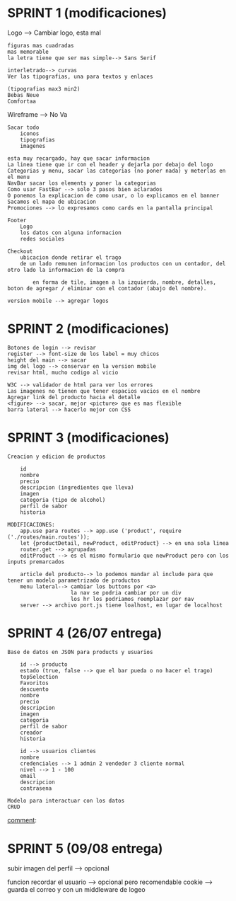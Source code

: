 # SPRINT 1 (modificaciones)

Logo --> Cambiar logo, esta mal

    figuras mas cuadradas
    mas memorable
    la letra tiene que ser mas simple--> Sans Serif

    interletrado--> curvas
    Ver las tipografias, una para textos y enlaces

    (tipografias max3 min2)
    Bebas Neue
    Comfortaa

Wireframe --> No Va

    Sacar todo
        iconos
        tipografias
        imagenes

    esta muy recargado, hay que sacar informacion
    La linea tiene que ir con el header y dejarla por debajo del logo
    Categorias y menu, sacar las categorias (no poner nada) y meterlas en el menu
    NavBar sacar los elements y poner la categorias
    Como usar FastBar --> solo 3 pasos bien aclarados
    O ponemos la explicacion de como usar, o lo explicamos en el banner
    Sacamos el mapa de ubicacion
    Promociones --> lo expresamos como cards en la pantalla principal

    Footer
        Logo
        los datos con alguna informacion
        redes sociales

    Checkout
        ubicacion donde retirar el trago
        de un lado remunen informacion los productos con un contador, del otro lado la informacion de la compra

            en forma de tile, imagen a la izquierda, nombre, detalles, boton de agregar / eliminar con el contador (abajo del nombre).

    version mobile --> agregar logos

[comment]: <modificaciones hechas>

# SPRINT 2 (modificaciones)

    Botones de login --> revisar
    register --> font-size de los label = muy chicos
    height del main --> sacar
    img del logo --> conservar en la version mobile
    revisar html, mucho codigo al vicio

    W3C --> validador de html para ver los errores
    Las imagenes no tienen que tener espacios vacios en el nombre
    Agregar link del producto hacia el detalle
    <figure> --> sacar, mejor <picture> que es mas flexible
    barra lateral --> hacerlo mejor con CSS

[comment]: <modificaciones no hechas>

# SPRINT 3 (modificaciones)

    Creacion y edicion de productos

        id
        nombre
        precio
        descripcion (ingredientes que lleva)
        imagen
        categoria (tipo de alcohol)
        perfil de sabor
        historia

    MODIFICACIONES:
        app.use para routes --> app.use ('product', require ('./routes/main.routes'));
        let {productDetail, newProduct, editProduct} --> en una sola linea
        router.get --> agrupadas
        editProduct --> es el mismo formulario que newProduct pero con los inputs premarcados

        article del producto--> lo podemos mandar al include para que tener un modelo parametrizado de productos
        menu lateral--> cambiar los buttons por <a>
                        la nav se podria cambiar por un div
                        los hr los podriamos reemplazar por nav
        server --> archivo port.js tiene loalhost, en lugar de localhost

[comment]: <modificaciones hechas>

# SPRINT 4 (26/07 entrega)

    Base de datos en JSON para products y usuarios

        id --> producto
        estado (true, false --> que el bar pueda o no hacer el trago)
        topSelection
        Favoritos
        descuento
        nombre
        precio
        descripcion
        imagen
        categoria
        perfil de sabor
        creador
        historia

        id --> usuarios clientes
        nombre
        credenciales --> 1 admin 2 vendedor 3 cliente normal
        nivel --> 1 - 100
        email
        descripcion 
        contrasena

    Modelo para interactuar con los datos
    CRUD

[comment]: <modificaciones por verse> <problemas con la subida de datos a git>

# SPRINT 5 (09/08 entrega)

subir imagen del perfil --> opcional

funcion recordar el usuario --> opcional pero recomendable
    cookie --> guarda el correo y con un middleware de logeo